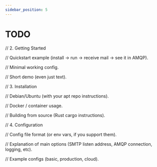 ```yaml
---
sidebar_position: 5
---
```


# TODO


// 2. Getting Started

// Quickstart example (install → run → receive mail → see it in AMQP).

// Minimal working config.

// Short demo (even just text).

// 3. Installation

// Debian/Ubuntu (with your apt repo instructions).

// Docker / container usage.

// Building from source (Rust cargo instructions).

// 4. Configuration

// Config file format (or env vars, if you support them).

// Explanation of main options (SMTP listen address, AMQP connection, logging, etc).

// Example configs (basic, production, cloud).
